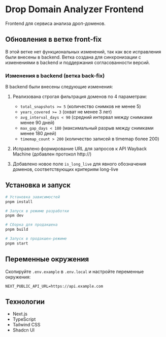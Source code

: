 # Drop Domain Analyzer Frontend

Frontend для сервиса анализа дроп-доменов.

## Обновления в ветке front-fix

В этой ветке нет функциональных изменений, так как все исправления были внесены в backend. Ветка создана для синхронизации с изменениями в backend и поддержания согласованности версий.

### Изменения в backend (ветка back-fix)

В backend были внесены следующие изменения:

1. Реализована строгая фильтрация доменов по 4 параметрам:
   - `total_snapshots >= 5` (количество снимков не менее 5)
   - `years_covered >= 3` (охват не менее 3 лет)
   - `avg_interval_days < 90` (средний интервал между снимками менее 90 дней)
   - `max_gap_days < 180` (максимальный разрыв между снимками менее 180 дней)
   - `timemap_count > 200` (количество записей в timemap более 200)

2. Исправлено формирование URL для запросов к API Wayback Machine (добавлен протокол http://)

3. Добавлено новое поле `is_long_live` для явного обозначения доменов, соответствующих критериям long-live

## Установка и запуск

```bash
# Установка зависимостей
pnpm install

# Запуск в режиме разработки
pnpm dev

# Сборка для продакшена
pnpm build

# Запуск в продакшен-режиме
pnpm start
```

## Переменные окружения

Скопируйте `.env.example` в `.env.local` и настройте переменные окружения:

```
NEXT_PUBLIC_API_URL=https://api.example.com
```

## Технологии

- Next.js
- TypeScript
- Tailwind CSS
- Shadcn UI
